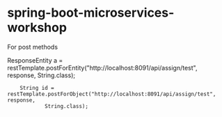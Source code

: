 # spring-boot-microservices-workshop

For post methods

ResponseEntity<String> a = restTemplate.postForEntity("http://localhost:8091/api/assign/test", response,
				String.class);
		
		String id = restTemplate.postForObject("http://localhost:8091/api/assign/test", response,
				String.class);
		
